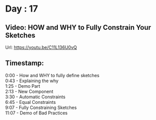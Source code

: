 # Day : 17

## Video: HOW and WHY to Fully Constrain Your Sketches
Url: https://youtu.be/C11L136U0vQ

## Timestamp:
0:00 - How and WHY to fully define sketches</br>
0:43 - Explaining the why</br>
1:25 - Demo Part</br>
2:13 - New Component</br>
3:30 - Automatic Constraints</br>
6:45 - Equal Constraints</br>
9:07 - Fully Constraining Sketches</br>
11:07 - Demo of Bad Practices
